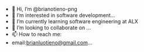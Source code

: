 - 👋 Hi, I’m @brianotieno-png
- 👀 I’m interested in software development...
- 🌱 I’m currently learning software engineering at ALX 
- 💞️ I’m looking to collaborate on ...
- 📫 How to reach me: 
- email:brianluotieno@gmail.com...

<!---
brianotieno-png/brianotieno-png is a ✨ special ✨ repository because its `README.md` (this file) appears on your GitHub profile.
You can click the Preview link to take a look at your changes.
--->
